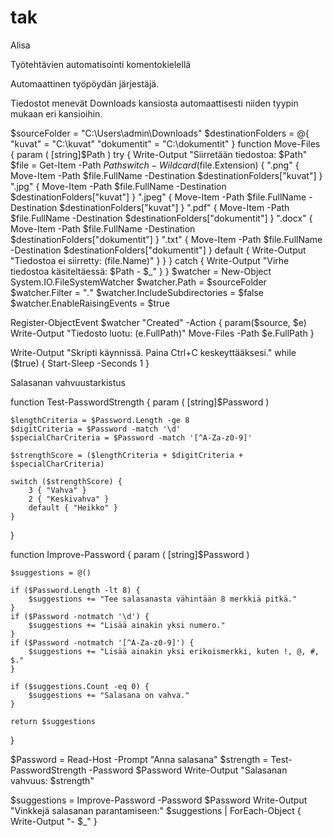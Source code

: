# tak
Alisa

Työtehtävien automatisointi komentokielellä

Automaattinen työpöydän järjestäjä. 

Tiedostot menevät Downloads kansiosta automaattisesti niiden tyypin mukaan eri kansioihin.

$sourceFolder = "C:\Users\admin\Downloads"
$destinationFolders = @{
    "kuvat" = "C:\kuvat"
    "dokumentit" = "C:\dokumentit"
}
function Move-Files {
    param (
        [string]$Path
    )
    try {
        Write-Output "Siirretään tiedostoa: $Path"
        $file = Get-Item -Path $Path
        switch -Wildcard ($file.Extension) {
            ".png" { Move-Item -Path $file.FullName -Destination $destinationFolders["kuvat"] }
            ".jpg" { Move-Item -Path $file.FullName -Destination $destinationFolders["kuvat"] }
            ".jpeg" { Move-Item -Path $file.FullName -Destination $destinationFolders["kuvat"] }
            ".pdf" { Move-Item -Path $file.FullName -Destination $destinationFolders["dokumentit"] }
            ".docx" { Move-Item -Path $file.FullName -Destination $destinationFolders["dokumentit"] }
            ".txt" { Move-Item -Path $file.FullName -Destination $destinationFolders["dokumentit"] }
            default { Write-Output "Tiedostoa ei siirretty: $($file.Name)" }
        }
    } catch {
        Write-Output "Virhe tiedostoa käsiteltäessä: $Path - $_"
    }
 }
 $watcher = New-Object System.IO.FileSystemWatcher
 $watcher.Path = $sourceFolder
 $watcher.Filter = "*.*"
 $watcher.IncludeSubdirectories = $false
 $watcher.EnableRaisingEvents = $true

 Register-ObjectEvent $watcher "Created" -Action {
     param($source, $e)
     Write-Output "Tiedosto luotu: $($e.FullPath)"
     Move-Files -Path $e.FullPath
 }
 
 Write-Output "Skripti käynnissä. Paina Ctrl+C keskeyttääksesi."
 while ($true) { Start-Sleep -Seconds 1 }



Salasanan vahvuustarkistus

function Test-PasswordStrength {
    param (
        [string]$Password
    )
 
    $lengthCriteria = $Password.Length -ge 8
    $digitCriteria = $Password -match '\d'
    $specialCharCriteria = $Password -match '[^A-Za-z0-9]'
 
    $strengthScore = ($lengthCriteria + $digitCriteria + $specialCharCriteria)
 
    switch ($strengthScore) {
        3 { "Vahva" }
        2 { "Keskivahva" }
        default { "Heikko" }
    }
}
 
function Improve-Password {
    param (
        [string]$Password
    )
 
    $suggestions = @()
 
    if ($Password.Length -lt 8) {
        $suggestions += "Tee salasanasta vähintään 8 merkkiä pitkä."
    }
    if ($Password -notmatch '\d') {
        $suggestions += "Lisää ainakin yksi numero."
    }
    if ($Password -notmatch '[^A-Za-z0-9]') {
        $suggestions += "Lisää ainakin yksi erikoismerkki, kuten !, @, #, $."
    }
 
    if ($suggestions.Count -eq 0) {
        $suggestions += "Salasana on vahva."
    }
 
    return $suggestions
}
 
$Password = Read-Host -Prompt "Anna salasana"
$strength = Test-PasswordStrength -Password $Password
Write-Output "Salasanan vahvuus: $strength"
 
$suggestions = Improve-Password -Password $Password
Write-Output "Vinkkejä salasanan parantamiseen:"
$suggestions | ForEach-Object { Write-Output "- $_" }
 
 
